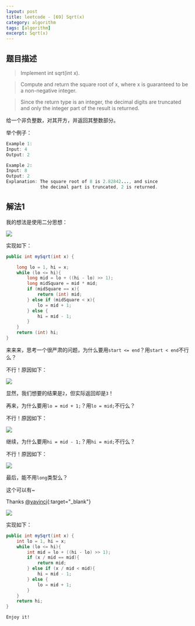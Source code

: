 ```yaml
---
layout: post
title: leetcode - [69] Sqrt(x)
category: algorithm
tags: [algorithm]
excerpt: Sqrt(x)
---
```


## 题目描述  

> Implement int sqrt(int x).  

> Compute and return the square root of x, where x is guaranteed to be a non-negative integer.  

> Since the return type is an integer, the decimal digits are truncated and only the integer part of the result is returned.  

给一个非负整数，对其开方，并返回其整数部分。  

举个例子：  

``` java
Example 1:
Input: 4
Output: 2

Example 2:
Input: 8
Output: 2
Explanation: The square root of 8 is 2.82842..., and since 
             the decimal part is truncated, 2 is returned.
```

## 解法1

我的想法是使用二分思想：  

![](https://yyc-images.oss-cn-beijing.aliyuncs.com/leetcode_69_common.png)  

实现如下：  

``` java
public int mySqrt(int x) {

    long lo = 1, hi = x;
    while (lo <= hi){
        long mid = lo + ((hi - lo) >> 1);
        long midSquare = mid * mid;
        if (midSquare == x){
            return (int) mid;
        } else if (midSquare < x){
            lo = mid + 1;
        } else {
            hi = mid - 1;
        }
    }
    return (int) hi;
}
```

来来来，思考一个很严肃的问题，为什么要用`start <= end`？用`start < end`不行么？  

不行！原因如下：  

![](https://yyc-images.oss-cn-beijing.aliyuncs.com/leetcode_69_while_equals.png)  

显然，我们想要的结果是`2`，但实际返回却是`3`！  

再来，为什么要用`lo = mid + 1;`？用`lo = mid;`不行么？  

不行！原因如下：  

![](https://yyc-images.oss-cn-beijing.aliyuncs.com/leetcode_69_lo.png)  

继续，为什么要用`hi = mid - 1;`？用`hi = mid;`不行么？  

不行！原因如下：  

![](https://yyc-images.oss-cn-beijing.aliyuncs.com/leetcode_69_hi.png)  


最后，能不用`long`类型么？  


这个可以有~  

Thanks [@yavinci](https://leetcode.com/problems/sqrtx/discuss/25047/A-Binary-Search-Solution){:target="_blank"}  


![](https://yyc-images.oss-cn-beijing.aliyuncs.com/leetcode_69_using_divide_and_int.png)  

实现如下：  


``` java
public int mySqrt(int x) {
    int lo = 1, hi = x;
    while (lo <= hi){
        int mid = lo + ((hi - lo) >> 1);
        if (x / mid == mid){
            return mid;
        } else if (x / mid < mid){
            hi = mid - 1;
        } else {
            lo = mid + 1;
        }
    }
    return hi;
}
```

`Enjoy it!`
